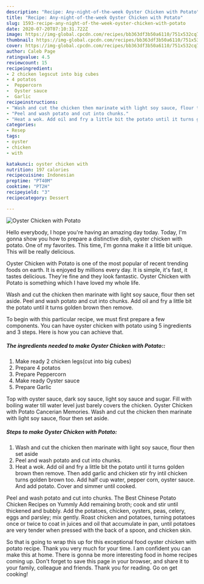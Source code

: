 ```yaml
---
description: "Recipe: Any-night-of-the-week Oyster Chicken with Potato"
title: "Recipe: Any-night-of-the-week Oyster Chicken with Potato"
slug: 1593-recipe-any-night-of-the-week-oyster-chicken-with-potato
date: 2020-07-20T07:10:31.722Z
image: https://img-global.cpcdn.com/recipes/bb363df3b50a6110/751x532cq70/oyster-chicken-with-potato-recipe-main-photo.jpg
thumbnail: https://img-global.cpcdn.com/recipes/bb363df3b50a6110/751x532cq70/oyster-chicken-with-potato-recipe-main-photo.jpg
cover: https://img-global.cpcdn.com/recipes/bb363df3b50a6110/751x532cq70/oyster-chicken-with-potato-recipe-main-photo.jpg
author: Caleb Page
ratingvalue: 4.5
reviewcount: 15
recipeingredient:
- 2 chicken legscut into big cubes
- 4 potatos
-  Peppercorn
-  Oyster sauce
-  Garlic
recipeinstructions:
- "Wash and cut the chicken then marinate with light soy sauce, flour then set aside"
- "Peel and wash potato and cut into chunks."
- "Heat a wok. Add oil and fry a little bit the potato until it turns golden brown then remove. Then add garlic and chicken stir fry intil chicken turns golden brown too. Add half cup water, pepper corn, oyster sauce. And add potato. Cover and simmer until cooked."
categories:
- Resep
tags:
- oyster
- chicken
- with

katakunci: oyster chicken with
nutrition: 197 calories
recipecuisine: Indonesian
preptime: "PT40M"
cooktime: "PT2H"
recipeyield: "3"
recipecategory: Dessert

---
```



![Oyster Chicken with Potato](https://img-global.cpcdn.com/recipes/bb363df3b50a6110/751x532cq70/oyster-chicken-with-potato-recipe-main-photo.jpg)

Hello everybody, I hope you're having an amazing day today. Today, I'm gonna show you how to prepare a distinctive dish, oyster chicken with potato. One of my favorites. This time, I'm gonna make it a little bit unique. This will be really delicious.

Oyster Chicken with Potato is one of the most popular of recent trending foods on earth. It is enjoyed by millions every day. It is simple, it's fast, it tastes delicious. They're fine and they look fantastic. Oyster Chicken with Potato is something which I have loved my whole life.

Wash and cut the chicken then marinate with light soy sauce, flour then set aside. Peel and wash potato and cut into chunks. Add oil and fry a little bit the potato until it turns golden brown then remove.


To begin with this particular recipe, we must first prepare a few components. You can have oyster chicken with potato using 5 ingredients and 3 steps. Here is how you can achieve that.

##### The ingredients needed to make Oyster Chicken with Potato::

1. Make ready 2 chicken legs(cut into big cubes)
1. Prepare 4 potatos
1. Prepare  Peppercorn
1. Make ready  Oyster sauce
1. Prepare  Garlic


Top with oyster sauce, dark soy sauce, light soy sauce and sugar. Fill with boiling water till water level just barely covers the chicken. Oyster Chicken with Potato Cancerian Memories. Wash and cut the chicken then marinate with light soy sauce, flour then set aside. 

##### Steps to make Oyster Chicken with Potato:

1. Wash and cut the chicken then marinate with light soy sauce, flour then set aside
1. Peel and wash potato and cut into chunks.
1. Heat a wok. Add oil and fry a little bit the potato until it turns golden brown then remove. Then add garlic and chicken stir fry intil chicken turns golden brown too. Add half cup water, pepper corn, oyster sauce. And add potato. Cover and simmer until cooked.


Peel and wash potato and cut into chunks. The Best Chinese Potato Chicken Recipes on Yummly Add remaining broth; cook and stir until thickened and bubbly. Add the potatoes, chicken, oysters, peas, celery, eggs and parsley; mix gently. Roast chicken and potatoes, turning potatoes once or twice to coat in juices and oil that accumulate in pan, until potatoes are very tender when pressed with the back of a spoon, and chicken skin. 

So that is going to wrap this up for this exceptional food oyster chicken with potato recipe. Thank you very much for your time. I am confident you can make this at home. There is gonna be more interesting food in home recipes coming up. Don't forget to save this page in your browser, and share it to your family, colleague and friends. Thank you for reading. Go on get cooking!
